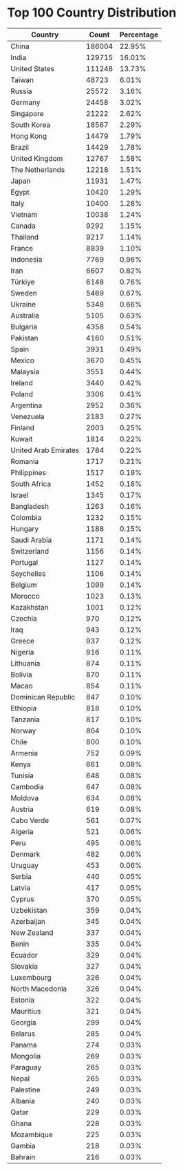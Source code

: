 # Top 100 Country Distribution
| Country | Count | Percentage |
|----|----|----|
| China | 186004 | 22.95% |
| India | 129715 | 16.01% |
| United States | 111248 | 13.73% |
| Taiwan | 48723 | 6.01% |
| Russia | 25572 | 3.16% |
| Germany | 24458 | 3.02% |
| Singapore | 21222 | 2.62% |
| South Korea | 18567 | 2.29% |
| Hong Kong | 14479 | 1.79% |
| Brazil | 14429 | 1.78% |
| United Kingdom | 12767 | 1.58% |
| The Netherlands | 12218 | 1.51% |
| Japan | 11931 | 1.47% |
| Egypt | 10420 | 1.29% |
| Italy | 10400 | 1.28% |
| Vietnam | 10038 | 1.24% |
| Canada | 9292 | 1.15% |
| Thailand | 9217 | 1.14% |
| France | 8939 | 1.10% |
| Indonesia | 7769 | 0.96% |
| Iran | 6607 | 0.82% |
| Türkiye | 6148 | 0.76% |
| Sweden | 5469 | 0.67% |
| Ukraine | 5348 | 0.66% |
| Australia | 5105 | 0.63% |
| Bulgaria | 4358 | 0.54% |
| Pakistan | 4160 | 0.51% |
| Spain | 3931 | 0.49% |
| Mexico | 3670 | 0.45% |
| Malaysia | 3551 | 0.44% |
| Ireland | 3440 | 0.42% |
| Poland | 3306 | 0.41% |
| Argentina | 2952 | 0.36% |
| Venezuela | 2183 | 0.27% |
| Finland | 2003 | 0.25% |
| Kuwait | 1814 | 0.22% |
| United Arab Emirates | 1784 | 0.22% |
| Romania | 1717 | 0.21% |
| Philippines | 1517 | 0.19% |
| South Africa | 1452 | 0.18% |
| Israel | 1345 | 0.17% |
| Bangladesh | 1263 | 0.16% |
| Colombia | 1232 | 0.15% |
| Hungary | 1188 | 0.15% |
| Saudi Arabia | 1171 | 0.14% |
| Switzerland | 1156 | 0.14% |
| Portugal | 1127 | 0.14% |
| Seychelles | 1106 | 0.14% |
| Belgium | 1099 | 0.14% |
| Morocco | 1023 | 0.13% |
| Kazakhstan | 1001 | 0.12% |
| Czechia | 970 | 0.12% |
| Iraq | 943 | 0.12% |
| Greece | 937 | 0.12% |
| Nigeria | 916 | 0.11% |
| Lithuania | 874 | 0.11% |
| Bolivia | 870 | 0.11% |
| Macao | 854 | 0.11% |
| Dominican Republic | 847 | 0.10% |
| Ethiopia | 818 | 0.10% |
| Tanzania | 817 | 0.10% |
| Norway | 804 | 0.10% |
| Chile | 800 | 0.10% |
| Armenia | 752 | 0.09% |
| Kenya | 661 | 0.08% |
| Tunisia | 648 | 0.08% |
| Cambodia | 647 | 0.08% |
| Moldova | 634 | 0.08% |
| Austria | 619 | 0.08% |
| Cabo Verde | 561 | 0.07% |
| Algeria | 521 | 0.06% |
| Peru | 495 | 0.06% |
| Denmark | 482 | 0.06% |
| Uruguay | 453 | 0.06% |
| Serbia | 440 | 0.05% |
| Latvia | 417 | 0.05% |
| Cyprus | 370 | 0.05% |
| Uzbekistan | 359 | 0.04% |
| Azerbaijan | 345 | 0.04% |
| New Zealand | 337 | 0.04% |
| Benin | 335 | 0.04% |
| Ecuador | 329 | 0.04% |
| Slovakia | 327 | 0.04% |
| Luxembourg | 326 | 0.04% |
| North Macedonia | 326 | 0.04% |
| Estonia | 322 | 0.04% |
| Mauritius | 321 | 0.04% |
| Georgia | 299 | 0.04% |
| Belarus | 285 | 0.04% |
| Panama | 274 | 0.03% |
| Mongolia | 269 | 0.03% |
| Paraguay | 265 | 0.03% |
| Nepal | 265 | 0.03% |
| Palestine | 249 | 0.03% |
| Albania | 240 | 0.03% |
| Qatar | 229 | 0.03% |
| Ghana | 228 | 0.03% |
| Mozambique | 225 | 0.03% |
| Gambia | 218 | 0.03% |
| Bahrain | 216 | 0.03% |
